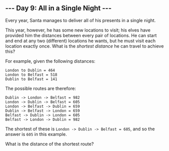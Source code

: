<article class="day-desc"><h2>--- Day 9: All in a Single Night ---</h2><p>Every year, Santa manages to deliver all of his presents in a single night.</p>
<p>This year, however, he has some <span title="Bonus points if you recognize all of the locations.">new locations</span> to visit; his elves have provided him the distances between every pair of locations.  He can start and end at any two (different) locations he wants, but he must visit each location exactly once.  What is the <em>shortest distance</em> he can travel to achieve this?</p>
<p>For example, given the following distances:</p>
<pre><code>London to Dublin = 464
London to Belfast = 518
Dublin to Belfast = 141
</code></pre>
<p>The possible routes are therefore:</p>
<pre><code>Dublin -&gt; London -&gt; Belfast = 982
London -&gt; Dublin -&gt; Belfast = 605
London -&gt; Belfast -&gt; Dublin = 659
Dublin -&gt; Belfast -&gt; London = 659
Belfast -&gt; Dublin -&gt; London = 605
Belfast -&gt; London -&gt; Dublin = 982
</code></pre>
<p>The shortest of these is <code>London -&gt; Dublin -&gt; Belfast = 605</code>, and so the answer is <code>605</code> in this example.</p>
<p>What is the distance of the shortest route?</p>
</article>
